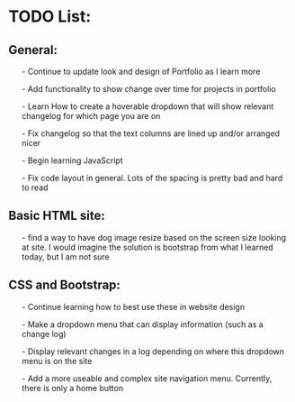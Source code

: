 

<html lang="en">
<head>
  <title>Portfolio Homepage</title>
  <meta charset="utf-8">
  <meta name="viewport" content="width=device-width, initial-scale=1">
  <link rel="stylesheet" href="https://maxcdn.bootstrapcdn.com/bootstrap/4.5.2/css/bootstrap.min.css">
  <script src="https://ajax.googleapis.com/ajax/libs/jquery/3.5.1/jquery.min.js"></script>
  <script src="https://cdnjs.cloudflare.com/ajax/libs/popper.js/1.16.0/umd/popper.min.js"></script>
  <script src="https://maxcdn.bootstrapcdn.com/bootstrap/4.5.2/js/bootstrap.min.js"></script>
</head>
<body>

<div class="container-fluid">
  <h1>TODO List:</h1>
    <h2>General:</h2>
      <ul>- Continue to update look and design of Portfolio as I learn more</ul>
      <ul>- Add functionality to show change over time for projects in portfolio</ul>
      <ul>- Learn How to create a hoverable dropdown that will show relevant changelog for which page you are on</ul>
      <ul>- Fix changelog so that the text columns are lined up and/or arranged nicer</ul>
      <ul>- Begin learning JavaScript</ul>
      <ul>- Fix code layout in general. Lots of the spacing is pretty bad and hard to read</ul>
  
  <h2>Basic HTML site:</h2>
  <ul>- find a way to have dog image resize based on the screen size looking at site. I would imagine the solution is bootstrap from what I learned today, but I am not sure</ul>
  
  <h2> CSS and Bootstrap:</h2>
  <ul>- Continue learning how to best use these in website design</ul>
  <ul>- Make a dropdown menu that can display information (such as a change log)</ul>
  <ul>- Display relevant changes in a log depending on where this dropdown menu is on the site</ul>
  <ul>- Add a more useable and complex site navigation menu. Currently, there is only a home button</ul>
    </div>
  
</body>
</html> 

